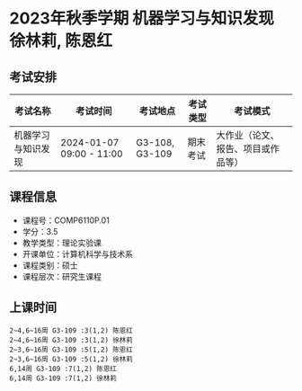 # 2023年秋季学期 机器学习与知识发现 徐林莉, 陈恩红




## 考试安排

| 考试名称 | 考试时间 | 考试地点 | 考试类型 | 考试模式 |
| -------- | -------- | -------- | -------- | -------- |
| 机器学习与知识发现 | 2024-01-07 09:00 - 11:00 | G3-108, G3-109 | 期末考试 | 大作业（论文、报告、项目或作品等） |





## 课程信息

- 课程号：COMP6110P.01
- 学分：3.5
- 教学类型：理论实验课
- 开课单位：计算机科学与技术系
- 课程类别：硕士
- 课程层次：研究生课程

## 上课时间

```
2~4,6~16周 G3-109 :3(1,2) 陈恩红
2~4,6~16周 G3-109 :3(1,2) 徐林莉
2~3,6~16周 G3-109 :5(1,2) 陈恩红
2~3,6~16周 G3-109 :5(1,2) 徐林莉
6,14周 G3-109 :7(1,2) 陈恩红
6,14周 G3-109 :7(1,2) 徐林莉
```


